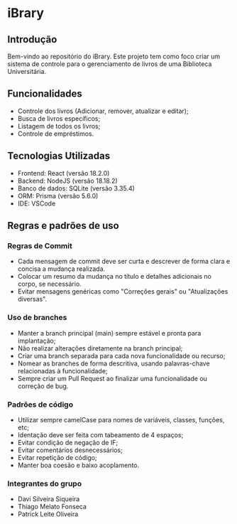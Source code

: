 # iBrary

## Introdução

Bem-vindo ao repositório do iBrary. Este projeto tem como foco criar um sistema de controle para o gerenciamento de livros de uma Biblioteca Universitária.

## Funcionalidades

- Controle dos livros (Adicionar, remover, atualizar e editar);
- Busca de livros específicos;
- Listagem de todos os livros;
- Controle de empréstimos.

## Tecnologias Utilizadas

- Frontend: React (versão 18.2.0)
- Backend: NodeJS (versão 18.18.2)
- Banco de dados: SQLite (versão 3.35.4)
- ORM: Prisma (versão 5.6.0)
- IDE: VSCode

## Regras e padrões de uso

### Regras de Commit

- Cada mensagem de commit deve ser curta e descrever de forma clara e concisa a mudança realizada.
- Colocar um resumo da mudança no título e detalhes adicionais no corpo, se necessário.
- Evitar mensagens genéricas como "Correções gerais" ou "Atualizações diversas".

### Uso de branches

- Manter a branch principal (main) sempre estável e pronta para implantação;
- Não realizar alterações diretamente na branch principal;
- Criar uma branch separada para cada nova funcionalidade ou recurso;
- Nomear as branches de forma descritiva, usando palavras-chave relacionadas à funcionalidade;
- Sempre criar um Pull Request ao finalizar uma funcionalidade ou correção de bug.

### Padrões de código

- Utilizar sempre camelCase para nomes de variáveis, classes, funções, etc;
- Identação deve ser feita com tabeamento de 4 espaços;
- Evitar condição de negação de IF;
- Evitar comentários desnecessários;
- Evitar repetição de código;
- Manter boa coesão e baixo acoplamento.

### Integrantes do grupo
- Davi Silveira Siqueira
- Thiago Melato Fonseca
- Patrick Leite Oliveira
